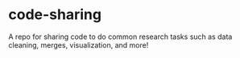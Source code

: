 # code-sharing
A repo for sharing code to do common research tasks such as data cleaning, merges, visualization, and more!
